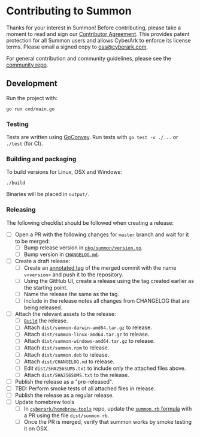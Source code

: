 # Contributing to Summon

Thanks for your interest in Summon! Before contributing, please
take a moment to read and sign our <a href="https://github.com/cyberark/summon/blob/master/Contributing_OSS/CyberArk_Open_Source_Contributor_Agreement.pdf" download="summon_contributor_agreement">Contributor Agreement</a>.
This provides patent protection for all Summon users and allows CyberArk
to enforce its license terms. Please email a signed copy to
<a href="oss@cyberark.com">oss@cyberark.com</a>.

For general contribution and community guidelines, please see the [community repo](https://github.com/cyberark/community).

## Development

Run the project with:

```
go run cmd/main.go
```

### Testing

Tests are written using [GoConvey](http://goconvey.co/).
Run tests with `go test -v ./...` or `./test` (for CI).

### Building and packaging

To build versions for Linux, OSX and Windows:

```
./build
```

Binaries will be placed in `output/`.

### Releasing

The following checklist should be followed when creating a release:

- [ ] Open a PR with the following changes for `master` branch and wait for it to be merged:
  - [ ] Bump release version in [`pkg/summon/version.go`](pkg/summon/version.go).
  - [ ] Bump version in [`CHANGELOG.md`](CHANGELOG.md).
- [ ] Create a draft release:
  - [ ] Create an [annotated tag](https://git-scm.com/book/en/v2/Git-Basics-Tagging#_annotated_tags)
of the merged commit with the name `v<version>` and push it to the repository.
  - [ ] Using the GitHub UI, create a release using the tag created earlier as the starting point.
  - [ ] Name the release the same as the tag.
  - [ ] Include in the release notes all changes from CHANGELOG that are being released.
- [ ] Attach the relevant assets to the release:
  - [ ] [`Build`](./build) the release.
  - [ ] Attach `dist/summon-darwin-amd64.tar.gz` to release.
  - [ ] Attach `dist/summon-linux-amd64.tar.gz` to release.
  - [ ] Attach `dist/summon-windows-amd64.tar.gz` to release.
  - [ ] Attach `dist/summon.rpm` to release.
  - [ ] Attach `dist/summon.deb` to release.
  - [ ] Attach `dist/CHANGELOG.md` to release.
  - [ ] Edit `dist/SHA256SUMS.txt` to include only the attached files above.
  - [ ] Attach `dist/SHA256SUMS.txt` to the release.
- [ ] Publish the release as a "pre-released".
- [ ] TBD: Perform smoke tests of all attached files in release.
- [ ] Publish the release as a regular release.
- [ ] Update homebrew tools
  - [ ] In [`cyberark/homebrew-tools`](https://github.com/cyberark/homebrew-tools) repo, update
  the [`summon.rb` formula](https://github.com/cyberark/homebrew-tools/blob/master/summon.rb#L4-L6) with a PR
  using the file `dist/summon.rb`.
  - [ ] Once the PR is merged, verify that summon works by smoke testing it on OSX.
